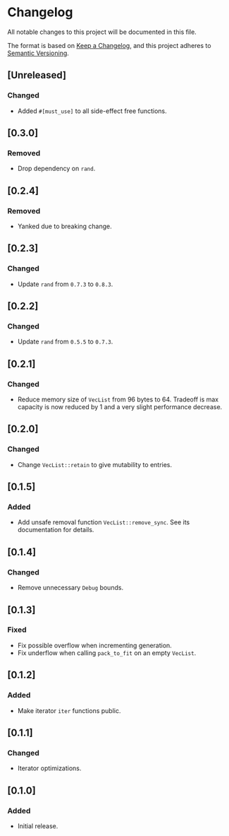 # Changelog

All notable changes to this project will be documented in this file.

The format is based on [Keep a Changelog](https://keepachangelog.com/en/1.1.0/), and this project adheres to
[Semantic Versioning](https://semver.org/spec/v2.0.0.html).

## [Unreleased]

### Changed

 - Added `#[must_use]` to all side-effect free functions.

## [0.3.0]

### Removed

 - Drop dependency on `rand`.

## [0.2.4]

### Removed

 - Yanked due to breaking change.

## [0.2.3]

### Changed

 - Update `rand` from `0.7.3` to `0.8.3`.

## [0.2.2]

### Changed
 
 - Update `rand` from `0.5.5` to `0.7.3`.

## [0.2.1]

### Changed

 - Reduce memory size of `VecList` from 96 bytes to 64. Tradeoff is max capacity is now reduced by 1 and a very slight
   performance decrease.

## [0.2.0]

### Changed

 - Change `VecList::retain` to give mutability to entries.

## [0.1.5]

### Added

 - Add unsafe removal function `VecList::remove_sync`. See its documentation for details.

## [0.1.4]

### Changed

 - Remove unnecessary `Debug` bounds.

## [0.1.3]

### Fixed

 - Fix possible overflow when incrementing generation.
 - Fix underflow when calling `pack_to_fit` on an empty `VecList`.

## [0.1.2]

### Added

 - Make iterator `iter` functions public.

## [0.1.1]

### Changed

 - Iterator optimizations.

## [0.1.0]

### Added

 - Initial release.
